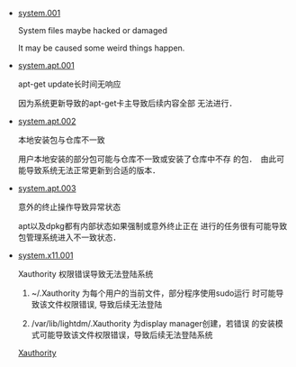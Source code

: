 - [system.001](https://github.com/x-deepin/p/blob/master//system/001)

    System files maybe hacked or damaged
    
    It may be caused some weird things happen.
    
    
- [system.apt.001](https://github.com/x-deepin/p/blob/master//system/apt/001)

    apt-get update长时间无响应
    
    因为系统更新导致的apt-get卡主导致后续内容全部
    无法进行．
    
    
- [system.apt.002](https://github.com/x-deepin/p/blob/master//system/apt/002)

    本地安装包与仓库不一致
    
    用户本地安装的部分包可能与仓库不一致或安装了仓库中不存
    的包．　由此可能导致系统无法正常更新到合适的版本．
    
    
- [system.apt.003](https://github.com/x-deepin/p/blob/master//system/apt/003)

    意外的终止操作导致异常状态
    
    apt以及dpkg都有内部状态如果强制或意外终止正在
    进行的任务很有可能导致包管理系统进入不一致状态．
    
    
- [system.x11.001](https://github.com/x-deepin/p/blob/master//system/x11/001)

    Xauthority 权限错误导致无法登陆系统
    
    1. ~/.Xauthority 为每个用户的当前文件，部分程序使用sudo运行
       时可能导致该文件权限错误, 导致后续无法登陆
    
    2. /var/lib/lightdm/.Xauthority 为display manager创建，若错误
      的安装模式可能导致该文件权限错误，导致后续无法登陆系统
    
    [Xauthority](https://en.wikipedia.org/wiki/X_Window_authorization)
    
    
